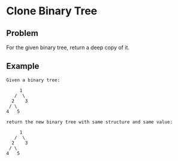 Clone Binary Tree
=================

Problem
-------

For the given binary tree, return a deep copy of it.

Example
-------

```
Given a binary tree:

     1
   /  \
  2    3
 / \
4   5

return the new binary tree with same structure and same value:

     1
   /  \
  2    3
 / \
4   5

```


